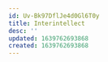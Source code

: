 ```yaml
---
id: Uv-Bk97DflJe4d0Gl6T0y
title: Interintellect
desc: ''
updated: 1639762693868
created: 1639762693868
---
```


